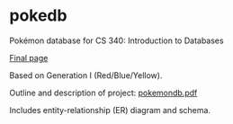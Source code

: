 # pokedb
Pokémon database for CS 340: Introduction to Databases

[Final page](http://web.engr.oregonstate.edu/~kuos/pokemon/main.php)

Based on Generation I (Red/Blue/Yellow).

Outline and description of project: [pokemondb.pdf](https://github.com/cherun/pokedb/blob/master/pokemondb.pdf)

Includes entity-relationship (ER) diagram and schema.
